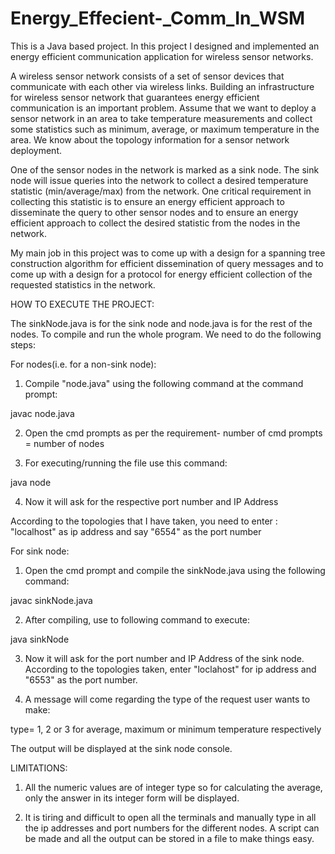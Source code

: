 # Energy_Effecient-_Comm_In_WSM
This is a Java based project. In this project I designed and implemented an energy efficient communication application for wireless sensor networks.

A wireless sensor network consists of a set of sensor devices that communicate with each other via wireless links. Building an infrastructure for wireless sensor network that guarantees energy efficient communication is an important problem. Assume that we want to deploy a sensor network in an area to take temperature measurements and collect some statistics such as minimum, average, or maximum temperature in the area. We know about the topology information for a sensor network deployment.

One of the sensor nodes in the network is marked as a sink node. The sink node will issue queries into the network to collect a desired temperature statistic (min/average/max) from the network. One critical requirement in collecting this statistic is to ensure an energy efficient approach to disseminate the query to other sensor nodes and to ensure an energy efficient approach to collect the desired statistic from the nodes in the network.

My main job in this project was to come up with a design for a spanning tree construction algorithm for efficient dissemination of query messages and to come up with a design for a protocol for energy efficient collection of the requested statistics in the network.

HOW TO EXECUTE THE PROJECT:

The sinkNode.java is for the sink node and node.java is for the rest of the nodes. To compile and run the whole program. We need to do the following steps:

For nodes(i.e. for a non-sink node):

1. Compile "node.java" using the following command at the command prompt:

javac node.java

2. Open the cmd prompts as per the requirement- number of cmd prompts = number of nodes

3. For executing/running the file  use this command:

java node

4. Now it will ask for the respective port number and IP Address

According to the topologies that I have taken, you need to enter : "localhost" as ip address and say "6554" as the port number


For sink node:

1. Open the cmd prompt and compile the sinkNode.java using the following command:

javac sinkNode.java

2. After compiling, use to following command to execute: 

java sinkNode

3.	Now it will ask for the port number and IP Address of the sink node. According to the topologies taken, enter "loclahost" for ip address and "6553" as the port number.

4. A message will come regarding the type of the request user wants to make:
 
type= 1, 2 or 3 for average, maximum or minimum temperature respectively

The output will be displayed at the sink node console.

LIMITATIONS:

1. All the numeric values are of integer type so for calculating the average, only the answer in its integer form will be displayed.
 
2. It is tiring and difficult to open all the terminals and manually type in all the ip addresses and port numbers for the different nodes. A script can be made and all the output can be stored in a file to make things easy.

